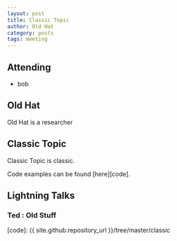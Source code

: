 ```yaml
---
layout: post
title: Classic Topic
author: Old Hat
category: posts
tags: meeting
---
```



## Attending

- bob


## Old Hat

Old Hat is a researcher 

## Classic Topic

Classic Topic is classic.

Code examples can be found [here][code].

## Lightning Talks 

### Ted : Old Stuff


[code]: {{ site.github.repository_url }}/tree/master/classic
